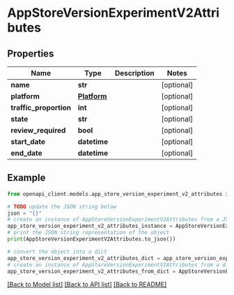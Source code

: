 # AppStoreVersionExperimentV2Attributes


## Properties

Name | Type | Description | Notes
------------ | ------------- | ------------- | -------------
**name** | **str** |  | [optional] 
**platform** | [**Platform**](Platform.md) |  | [optional] 
**traffic_proportion** | **int** |  | [optional] 
**state** | **str** |  | [optional] 
**review_required** | **bool** |  | [optional] 
**start_date** | **datetime** |  | [optional] 
**end_date** | **datetime** |  | [optional] 

## Example

```python
from openapi_client.models.app_store_version_experiment_v2_attributes import AppStoreVersionExperimentV2Attributes

# TODO update the JSON string below
json = "{}"
# create an instance of AppStoreVersionExperimentV2Attributes from a JSON string
app_store_version_experiment_v2_attributes_instance = AppStoreVersionExperimentV2Attributes.from_json(json)
# print the JSON string representation of the object
print(AppStoreVersionExperimentV2Attributes.to_json())

# convert the object into a dict
app_store_version_experiment_v2_attributes_dict = app_store_version_experiment_v2_attributes_instance.to_dict()
# create an instance of AppStoreVersionExperimentV2Attributes from a dict
app_store_version_experiment_v2_attributes_from_dict = AppStoreVersionExperimentV2Attributes.from_dict(app_store_version_experiment_v2_attributes_dict)
```
[[Back to Model list]](../README.md#documentation-for-models) [[Back to API list]](../README.md#documentation-for-api-endpoints) [[Back to README]](../README.md)


